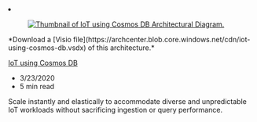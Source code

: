 <!-- This file is automatically generated by build/architectures/build_index.py. Any updates will be lost. -->

<!-- markdownlint-disable MD033 -->

<li class="grid-item item-column" data-categories="Internet of Things Databases ">
<article class="card">
    <div class="card-header has-margin-bottom-none" aria-hidden="true">
        <figure class="image diagram has-height-175 has-overflow-hidden level">
            <a href="/azure/architecture/solution-ideas/articles/iot-using-cosmos-db"><img src="/azure/architecture/browse/thumbs/iot-using-cosmos-db-new.png" class="diagram" alt="Thumbnail of IoT using Cosmos DB Architectural Diagram." data-linktype="relative-path"></a>
        </figure>
        <p>*Download a [Visio file](https://archcenter.blob.core.windows.net/cdn/iot-using-cosmos-db.vsdx) of this architecture.*</p>
    </div>
    <div class="card-content">
        <a class="card-content-title has-margin-top-none" href="/azure/architecture/solution-ideas/articles/iot-using-cosmos-db">
            <p>IoT using Cosmos DB</p>
        </a>
        <ul class="card-content-metadata">
            <li>3/23/2020</li>
            <li>5 min read</li>
        </ul>
        <p class="card-content-description">Scale instantly and elastically to accommodate diverse and unpredictable IoT workloads without sacrificing ingestion or query performance.</p>
        <div class="bottom-to-top-fade is-hidden-mobile"></div>
    </div>
</article>
</li>
